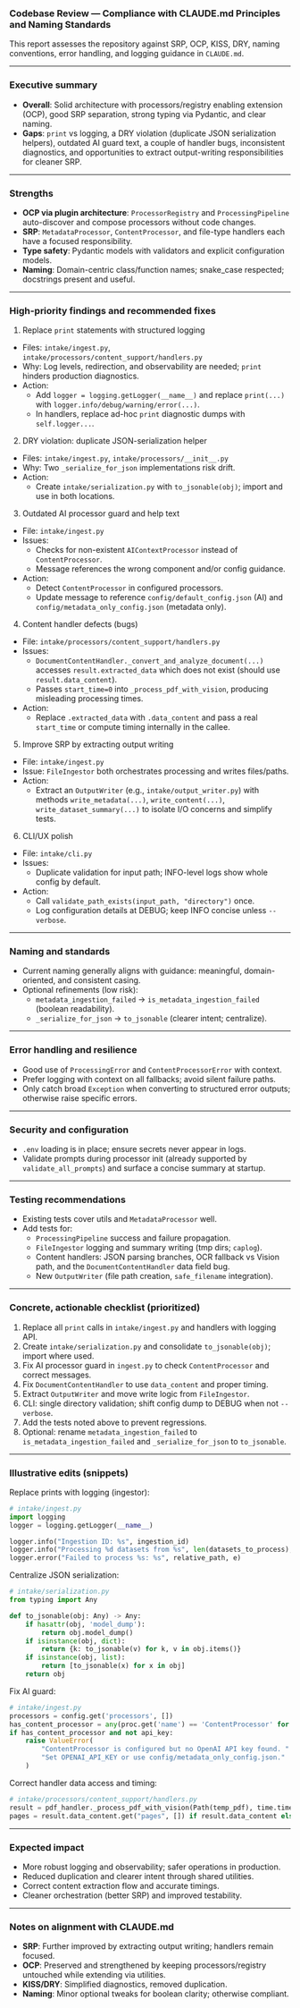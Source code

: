 ### Codebase Review — Compliance with CLAUDE.md Principles and Naming Standards

This report assesses the repository against SRP, OCP, KISS, DRY, naming conventions, error handling, and logging guidance in `CLAUDE.md`.

---

### Executive summary
- **Overall**: Solid architecture with processors/registry enabling extension (OCP), good SRP separation, strong typing via Pydantic, and clear naming.
- **Gaps**: `print` vs logging, a DRY violation (duplicate JSON serialization helpers), outdated AI guard text, a couple of handler bugs, inconsistent diagnostics, and opportunities to extract output-writing responsibilities for cleaner SRP.

---

### Strengths
- **OCP via plugin architecture**: `ProcessorRegistry` and `ProcessingPipeline` auto-discover and compose processors without code changes.
- **SRP**: `MetadataProcessor`, `ContentProcessor`, and file-type handlers each have a focused responsibility.
- **Type safety**: Pydantic models with validators and explicit configuration models.
- **Naming**: Domain-centric class/function names; snake_case respected; docstrings present and useful.

---

### High-priority findings and recommended fixes

1) Replace `print` statements with structured logging
- Files: `intake/ingest.py`, `intake/processors/content_support/handlers.py`
- Why: Log levels, redirection, and observability are needed; `print` hinders production diagnostics.
- Action:
  - Add `logger = logging.getLogger(__name__)` and replace `print(...)` with `logger.info/debug/warning/error(...)`.
  - In handlers, replace ad-hoc `print` diagnostic dumps with `self.logger...`.

2) DRY violation: duplicate JSON-serialization helper
- Files: `intake/ingest.py`, `intake/processors/__init__.py`
- Why: Two `_serialize_for_json` implementations risk drift.
- Action:
  - Create `intake/serialization.py` with `to_jsonable(obj)`; import and use in both locations.

3) Outdated AI processor guard and help text
- File: `intake/ingest.py`
- Issues:
  - Checks for non-existent `AIContextProcessor` instead of `ContentProcessor`.
  - Message references the wrong component and/or config guidance.
- Action:
  - Detect `ContentProcessor` in configured processors.
  - Update message to reference `config/default_config.json` (AI) and `config/metadata_only_config.json` (metadata only).

4) Content handler defects (bugs)
- File: `intake/processors/content_support/handlers.py`
- Issues:
  - `DocumentContentHandler._convert_and_analyze_document(...)` accesses `result.extracted_data` which does not exist (should use `result.data_content`).
  - Passes `start_time=0` into `_process_pdf_with_vision`, producing misleading processing times.
- Action:
  - Replace `.extracted_data` with `.data_content` and pass a real `start_time` or compute timing internally in the callee.

5) Improve SRP by extracting output writing
- File: `intake/ingest.py`
- Issue: `FileIngestor` both orchestrates processing and writes files/paths.
- Action:
  - Extract an `OutputWriter` (e.g., `intake/output_writer.py`) with methods `write_metadata(...)`, `write_content(...)`, `write_dataset_summary(...)` to isolate I/O concerns and simplify tests.

6) CLI/UX polish
- File: `intake/cli.py`
- Issues:
  - Duplicate validation for input path; INFO-level logs show whole config by default.
- Action:
  - Call `validate_path_exists(input_path, "directory")` once.
  - Log configuration details at DEBUG; keep INFO concise unless `--verbose`.

---

### Naming and standards
- Current naming generally aligns with guidance: meaningful, domain-oriented, and consistent casing.
- Optional refinements (low risk):
  - `metadata_ingestion_failed` → `is_metadata_ingestion_failed` (boolean readability).
  - `_serialize_for_json` → `to_jsonable` (clearer intent; centralize).

---

### Error handling and resilience
- Good use of `ProcessingError` and `ContentProcessorError` with context.
- Prefer logging with context on all fallbacks; avoid silent failure paths.
- Only catch broad `Exception` when converting to structured error outputs; otherwise raise specific errors.

---

### Security and configuration
- `.env` loading is in place; ensure secrets never appear in logs.
- Validate prompts during processor init (already supported by `validate_all_prompts`) and surface a concise summary at startup.

---

### Testing recommendations
- Existing tests cover utils and `MetadataProcessor` well.
- Add tests for:
  - `ProcessingPipeline` success and failure propagation.
  - `FileIngestor` logging and summary writing (tmp dirs; `caplog`).
  - Content handlers: JSON parsing branches, OCR fallback vs Vision path, and the `DocumentContentHandler` data field bug.
  - New `OutputWriter` (file path creation, `safe_filename` integration).

---

### Concrete, actionable checklist (prioritized)
1. Replace all `print` calls in `intake/ingest.py` and handlers with logging API.
2. Create `intake/serialization.py` and consolidate `to_jsonable(obj)`; import where used.
3. Fix AI processor guard in `ingest.py` to check `ContentProcessor` and correct messages.
4. Fix `DocumentContentHandler` to use `data_content` and proper timing.
5. Extract `OutputWriter` and move write logic from `FileIngestor`.
6. CLI: single directory validation; shift config dump to DEBUG when not `--verbose`.
7. Add the tests noted above to prevent regressions.
8. Optional: rename `metadata_ingestion_failed` to `is_metadata_ingestion_failed` and `_serialize_for_json` to `to_jsonable`.

---

### Illustrative edits (snippets)

Replace prints with logging (ingestor):

```python
# intake/ingest.py
import logging
logger = logging.getLogger(__name__)

logger.info("Ingestion ID: %s", ingestion_id)
logger.info("Processing %d datasets from %s", len(datasets_to_process), input_path)
logger.error("Failed to process %s: %s", relative_path, e)
```

Centralize JSON serialization:

```python
# intake/serialization.py
from typing import Any

def to_jsonable(obj: Any) -> Any:
    if hasattr(obj, 'model_dump'):
        return obj.model_dump()
    if isinstance(obj, dict):
        return {k: to_jsonable(v) for k, v in obj.items()}
    if isinstance(obj, list):
        return [to_jsonable(x) for x in obj]
    return obj
```

Fix AI guard:

```python
# intake/ingest.py
processors = config.get('processors', [])
has_content_processor = any(proc.get('name') == 'ContentProcessor' for proc in processors)
if has_content_processor and not api_key:
    raise ValueError(
        "ContentProcessor is configured but no OpenAI API key found. "
        "Set OPENAI_API_KEY or use config/metadata_only_config.json."
    )
```

Correct handler data access and timing:

```python
# intake/processors/content_support/handlers.py
result = pdf_handler._process_pdf_with_vision(Path(temp_pdf), time.time())
pages = result.data_content.get("pages", []) if result.data_content else []
```

---

### Expected impact
- More robust logging and observability; safer operations in production.
- Reduced duplication and clearer intent through shared utilities.
- Correct content extraction flow and accurate timings.
- Cleaner orchestration (better SRP) and improved testability.

---

### Notes on alignment with CLAUDE.md
- **SRP**: Further improved by extracting output writing; handlers remain focused.
- **OCP**: Preserved and strengthened by keeping processors/registry untouched while extending via utilities.
- **KISS/DRY**: Simplified diagnostics, removed duplication.
- **Naming**: Minor optional tweaks for boolean clarity; otherwise compliant.



